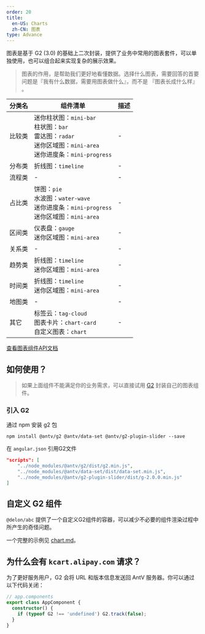 ```yaml
---
order: 20
title:
  en-US: Charts
  zh-CN: 图表
type: Advance
---
```


图表是基于 G2 (3.0) 的基础上二次封装，提供了业务中常用的图表套件，可以单独使用，也可以组合起来实现复杂的展示效果。

> 图表的作用，是帮助我们更好地看懂数据。选择什么图表，需要回答的首要问题是『我有什么数据，需要用图表做什么』，而不是 『图表长成什么样』 。

| 分类名 | 组件清单 | 描述
| ----- | ------- | ---
| 比较类 | 迷你柱状图：`mini-bar`<br>柱状图：`bar`<br>雷达图：`radar`<br>迷你区域图：`mini-area`<br>迷你进度条：`mini-progress` | -
| 分布类 | 折线图：`timeline` | -
| 流程类 | - | -
| 占比类 | 饼图：`pie`<br>水波图：`water-wave`<br>迷你进度条：`mini-progress`<br>迷你区域图：`mini-area` | -
| 区间类 | 仪表盘：`gauge`<br>迷你区域图：`mini-area` | -
| 关系类 | - | -
| 趋势类 | 折线图：`timeline`<br>迷你区域图：`mini-area` | -
| 时间类 | 折线图：`timeline`<br>迷你区域图：`mini-area` | -
| 地图类 | - | -
| 其它 | 标签云：`tag-cloud`<br>图表卡片：`chart-card`<br>自定义图表：`chart` | -

[查看图表组件API文档](/components/charts)

## 如何使用？

> 如果上面组件不能满足你的业务需求，可以直接试用 [G2](//antv.alipay.com/zh-cn/g2/3.x/index.html) 封装自己的图表组件。

### 引入 G2

通过 npm 安装 g2 包

```
npm install @antv/g2 @antv/data-set @antv/g2-plugin-slider --save
```

在 `angular.json` 引用G2文件

```json
"scripts": [
    "../node_modules/@antv/g2/dist/g2.min.js",
    "../node_modules/@antv/data-set/dist/data-set.min.js",
    "../node_modules/@antv/g2-plugin-slider/dist/g-2.0.0.min.js"
]
```

## 自定义 G2 组件

`@delon/abc` 提供了一个自定义G2组件的容器，可以减少不必要的组件渲染过程中所产生的奇怪问题。

一个完整的示例见 [chart.md](https://github.com/cipchk/delon/blob/master/packages/abc/components/charts/demo/chart.md)。

## 为什么会有 `kcart.alipay.com` 请求？

为了更好服务用户，G2 会将 URL 和版本信息发送回 AntV 服务器。你可以通过以下代码关闭：

```ts
// app.components
export class AppComponent {
  constructor() {
    if (typeof G2 !== 'undefined') G2.track(false);
  }
}
```
